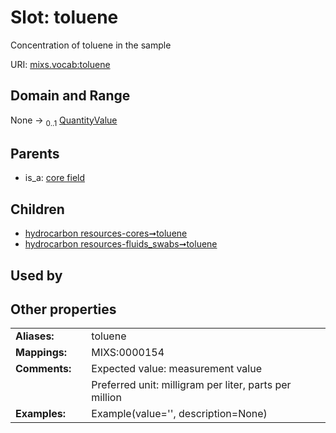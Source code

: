
# Slot: toluene


Concentration of toluene in the sample

URI: [mixs.vocab:toluene](https://w3id.org/mixs/vocab/toluene)


## Domain and Range

None &#8594;  <sub>0..1</sub> [QuantityValue](QuantityValue.md)

## Parents

 *  is_a: [core field](core_field.md)

## Children

 *  [hydrocarbon resources-cores➞toluene](hydrocarbon_resources_cores_toluene.md)
 *  [hydrocarbon resources-fluids_swabs➞toluene](hydrocarbon_resources_fluids_swabs_toluene.md)

## Used by


## Other properties

|  |  |  |
| --- | --- | --- |
| **Aliases:** | | toluene |
| **Mappings:** | | MIXS:0000154 |
| **Comments:** | | Expected value: measurement value |
|  | | Preferred unit: milligram per liter, parts per million |
| **Examples:** | | Example(value='', description=None) |

